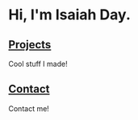 # Hi, I'm Isaiah Day.

## [Projects](https://bananamaster3.github.io/projects)
Cool stuff I made!

## [Contact](https://bananamaster3.github.io/contact)
Contact me!
